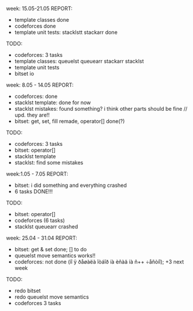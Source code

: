 week: 15.05-21.05
REPORT:
- template classes done
- codeforces done
- template unit tests: stacklstt stackarr done 

TODO:
- codeforces: 3 tasks
- template classes: queuelst queuearr stackarr stacklst
- template unit tests
- bitset io 

week: 8.05 - 14.05
REPORT:
- codeforces: done
- stacklst template: done for now
- stacklst mistakes: found something? i think other parts should be fine // upd. they are!!
- bitset: get, set, fill remade, operator[] done(?)

TODO:
- codeforces: 3 tasks
- bitset: operator[]
- stacklst template
- stacklst: find some mistakes

week:1.05 - 7.05
REPORT:
- bitset: i did something and everything crashed
- 6 tasks DONE!!!

TODO:
- bitset: operator[]
- codeforces (6 tasks)
- stacklst queuearr crashed

week: 25.04 - 31.04
REPORT:
- bitset: get & set done; [] to do
- queuelst move semantics works!!
- codeforces: not done (íî ÿ ðåøàëà îòáîð íà èñàä íà ñ++ ÷åñòíî); +3 next week

TODO:
- redo bitset
- redo queuelst move semantics
- codeforces 3 tasks
